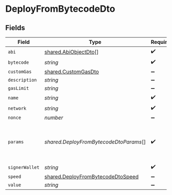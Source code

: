 # DeployFromBytecodeDto


## Fields

| Field                                                                                              | Type                                                                                               | Required                                                                                           | Description                                                                                        | Example                                                                                            |
| -------------------------------------------------------------------------------------------------- | -------------------------------------------------------------------------------------------------- | -------------------------------------------------------------------------------------------------- | -------------------------------------------------------------------------------------------------- | -------------------------------------------------------------------------------------------------- |
| `abi`                                                                                              | [shared.AbiObjectDto](../../../sdk/models/shared/abiobjectdto.md)[]                                | :heavy_check_mark:                                                                                 | N/A                                                                                                |                                                                                                    |
| `bytecode`                                                                                         | *string*                                                                                           | :heavy_check_mark:                                                                                 | N/A                                                                                                |                                                                                                    |
| `customGas`                                                                                        | [shared.CustomGasDto](../../../sdk/models/shared/customgasdto.md)                                  | :heavy_minus_sign:                                                                                 | N/A                                                                                                |                                                                                                    |
| `description`                                                                                      | *string*                                                                                           | :heavy_minus_sign:                                                                                 | N/A                                                                                                |                                                                                                    |
| `gasLimit`                                                                                         | *string*                                                                                           | :heavy_minus_sign:                                                                                 | N/A                                                                                                |                                                                                                    |
| `name`                                                                                             | *string*                                                                                           | :heavy_check_mark:                                                                                 | N/A                                                                                                |                                                                                                    |
| `network`                                                                                          | *string*                                                                                           | :heavy_check_mark:                                                                                 | N/A                                                                                                |                                                                                                    |
| `nonce`                                                                                            | *number*                                                                                           | :heavy_minus_sign:                                                                                 | N/A                                                                                                |                                                                                                    |
| `params`                                                                                           | *shared.DeployFromBytecodeDtoParams*[]                                                             | :heavy_check_mark:                                                                                 | Smart contract constructor parameters.                                                             | [<br/>"TestToken",<br/>"TEST",<br/>"1000000000000000000000000",<br/>"0x298e760768c8481780397eE28A127eAd584df4ee"<br/>] |
| `signerWallet`                                                                                     | *string*                                                                                           | :heavy_check_mark:                                                                                 | N/A                                                                                                |                                                                                                    |
| `speed`                                                                                            | [shared.DeployFromBytecodeDtoSpeed](../../../sdk/models/shared/deployfrombytecodedtospeed.md)      | :heavy_minus_sign:                                                                                 | N/A                                                                                                |                                                                                                    |
| `value`                                                                                            | *string*                                                                                           | :heavy_minus_sign:                                                                                 | N/A                                                                                                |                                                                                                    |